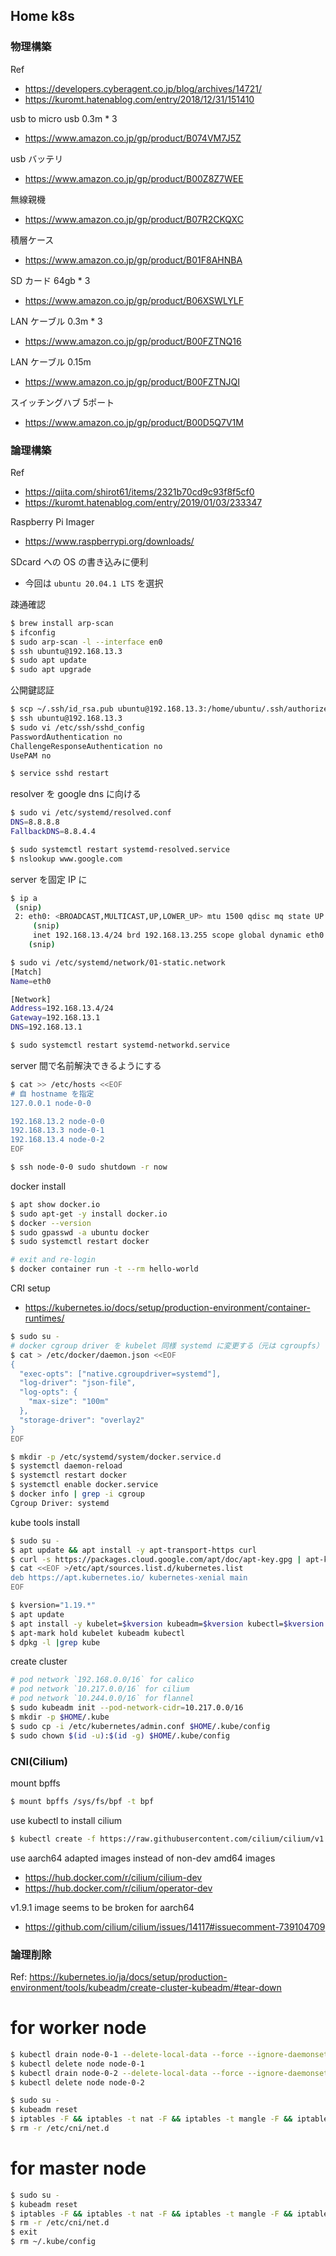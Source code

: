 ## Home k8s

### 物理構築
Ref
* https://developers.cyberagent.co.jp/blog/archives/14721/
* https://kuromt.hatenablog.com/entry/2018/12/31/151410

usb to micro usb 0.3m * 3
* https://www.amazon.co.jp/gp/product/B074VM7J5Z

usb バッテリ
* https://www.amazon.co.jp/gp/product/B00Z8Z7WEE

無線親機
* https://www.amazon.co.jp/gp/product/B07R2CKQXC

積層ケース
* https://www.amazon.co.jp/gp/product/B01F8AHNBA

SD カード 64gb * 3
* https://www.amazon.co.jp/gp/product/B06XSWLYLF

LAN ケーブル 0.3m * 3
* https://www.amazon.co.jp/gp/product/B00FZTNQ16

LAN ケーブル 0.15m
* https://www.amazon.co.jp/gp/product/B00FZTNJQI

スイッチングハブ 5ポート
* https://www.amazon.co.jp/gp/product/B00D5Q7V1M

### 論理構築
Ref
* https://qiita.com/shirot61/items/2321b70cd9c93f8f5cf0
* https://kuromt.hatenablog.com/entry/2019/01/03/233347

Raspberry Pi Imager
* https://www.raspberrypi.org/downloads/

SDcard への OS の書き込みに便利
* 今回は `ubuntu 20.04.1 LTS` を選択

疎通確認
```bash
$ brew install arp-scan
$ ifconfig
$ sudo arp-scan -l --interface en0
$ ssh ubuntu@192.168.13.3
$ sudo apt update
$ sudo apt upgrade
```

公開鍵認証
```bash
$ scp ~/.ssh/id_rsa.pub ubuntu@192.168.13.3:/home/ubuntu/.ssh/authorized_keys
$ ssh ubuntu@192.168.13.3
$ sudo vi /etc/ssh/sshd_config
PasswordAuthentication no
ChallengeResponseAuthentication no
UsePAM no

$ service sshd restart
```

resolver を google dns に向ける
```bash
$ sudo vi /etc/systemd/resolved.conf
DNS=8.8.8.8
FallbackDNS=8.8.4.4

$ sudo systemctl restart systemd-resolved.service
$ nslookup www.google.com
```

server を固定 IP に
```bash
$ ip a
 (snip)
 2: eth0: <BROADCAST,MULTICAST,UP,LOWER_UP> mtu 1500 qdisc mq state UP group default qlen 1000
     (snip)
     inet 192.168.13.4/24 brd 192.168.13.255 scope global dynamic eth0
   	(snip)

$ sudo vi /etc/systemd/network/01-static.network
[Match]
Name=eth0

[Network]
Address=192.168.13.4/24
Gateway=192.168.13.1
DNS=192.168.13.1

$ sudo systemctl restart systemd-networkd.service
```

server 間で名前解決できるようにする
```bash
$ cat >> /etc/hosts <<EOF
# 自 hostname を指定
127.0.0.1 node-0-0

192.168.13.2 node-0-0
192.168.13.3 node-0-1
192.168.13.4 node-0-2
EOF

$ ssh node-0-0 sudo shutdown -r now
```

docker install
```bash
$ apt show docker.io
$ sudo apt-get -y install docker.io
$ docker --version
$ sudo gpasswd -a ubuntu docker
$ sudo systemctl restart docker

# exit and re-login
$ docker container run -t --rm hello-world
```

CRI setup
* https://kubernetes.io/docs/setup/production-environment/container-runtimes/
```bash
$ sudo su -
# docker cgroup driver を kubelet 同様 systemd に変更する（元は cgroupfs）
$ cat > /etc/docker/daemon.json <<EOF
{
  "exec-opts": ["native.cgroupdriver=systemd"],
  "log-driver": "json-file",
  "log-opts": {
    "max-size": "100m"
  },
  "storage-driver": "overlay2"
}
EOF

$ mkdir -p /etc/systemd/system/docker.service.d
$ systemctl daemon-reload
$ systemctl restart docker
$ systemctl enable docker.service
$ docker info | grep -i cgroup
Cgroup Driver: systemd
```

kube tools install
```bash
$ sudo su -
$ apt update && apt install -y apt-transport-https curl
$ curl -s https://packages.cloud.google.com/apt/doc/apt-key.gpg | apt-key add -
$ cat <<EOF >/etc/apt/sources.list.d/kubernetes.list
deb https://apt.kubernetes.io/ kubernetes-xenial main
EOF

$ kversion="1.19.*"
$ apt update
$ apt install -y kubelet=$kversion kubeadm=$kversion kubectl=$kversion
$ apt-mark hold kubelet kubeadm kubectl
$ dpkg -l |grep kube
```

create cluster
```bash
# pod network `192.168.0.0/16` for calico
# pod network `10.217.0.0/16` for cilium
# pod network `10.244.0.0/16` for flannel
$ sudo kubeadm init --pod-network-cidr=10.217.0.0/16
$ mkdir -p $HOME/.kube
$ sudo cp -i /etc/kubernetes/admin.conf $HOME/.kube/config
$ sudo chown $(id -u):$(id -g) $HOME/.kube/config
```

### CNI(Cilium)
mount bpffs
```bash
$ mount bpffs /sys/fs/bpf -t bpf
```

use kubectl to install cilium
```bash
$ kubectl create -f https://raw.githubusercontent.com/cilium/cilium/v1.9/install/kubernetes/quick-install.yaml
```

use aarch64 adapted images instead of non-dev amd64 images
* https://hub.docker.com/r/cilium/cilium-dev
* https://hub.docker.com/r/cilium/operator-dev

v1.9.1 image seems to be broken for aarch64
* https://github.com/cilium/cilium/issues/14117#issuecomment-739104709

### 論理削除
Ref: https://kubernetes.io/ja/docs/setup/production-environment/tools/kubeadm/create-cluster-kubeadm/#tear-down

# for worker node
```bash
$ kubectl drain node-0-1 --delete-local-data --force --ignore-daemonsets
$ kubectl delete node node-0-1
$ kubectl drain node-0-2 --delete-local-data --force --ignore-daemonsets
$ kubectl delete node node-0-2

$ sudo su -
$ kubeadm reset
$ iptables -F && iptables -t nat -F && iptables -t mangle -F && iptables -X
$ rm -r /etc/cni/net.d
```

# for master node
```bash
$ sudo su -
$ kubeadm reset
$ iptables -F && iptables -t nat -F && iptables -t mangle -F && iptables -X
$ rm -r /etc/cni/net.d
$ exit
$ rm ~/.kube/config
```
